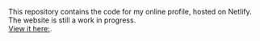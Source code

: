 This repository contains the code for my online profile, hosted on Netlify. The website is still a work in progress.
<br/>[View it here:](https://my-weather-app-krld77.netlify.app).
